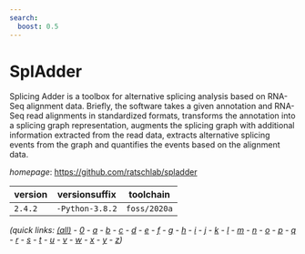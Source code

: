 ```yaml
---
search:
  boost: 0.5
---
```

# SplAdder

Splicing Adder is a toolbox for alternative splicing analysis based on RNA-Seq alignment data. Briefly, the software takes a given annotation and RNA-Seq read alignments in standardized formats, transforms the annotation into a splicing graph representation, augments the splicing graph with additional information extracted from the read data, extracts alternative splicing events from the graph and quantifies the events based on the alignment data.

*homepage*: <https://github.com/ratschlab/spladder>

version | versionsuffix | toolchain
--------|---------------|----------
``2.4.2`` | ``-Python-3.8.2`` | ``foss/2020a``


*(quick links: [(all)](../index.md) - [0](../0/index.md) - [a](../a/index.md) - [b](../b/index.md) - [c](../c/index.md) - [d](../d/index.md) - [e](../e/index.md) - [f](../f/index.md) - [g](../g/index.md) - [h](../h/index.md) - [i](../i/index.md) - [j](../j/index.md) - [k](../k/index.md) - [l](../l/index.md) - [m](../m/index.md) - [n](../n/index.md) - [o](../o/index.md) - [p](../p/index.md) - [q](../q/index.md) - [r](../r/index.md) - [s](../s/index.md) - [t](../t/index.md) - [u](../u/index.md) - [v](../v/index.md) - [w](../w/index.md) - [x](../x/index.md) - [y](../y/index.md) - [z](../z/index.md))*

